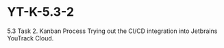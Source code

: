 # YT-K-5.3-2
5.3 Task 2. Kanban Process
Trying out the CI/CD integration into Jetbrains YouTrack Cloud.
